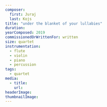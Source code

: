 ```yaml
---
composer:
  first: Juraj
  last: Kojs
title: "under the blanket of your lullabies"
duration:
yearComposed: 2019
commissionedOrWrittenFor: written
size: quartet
instrumentation:
  - flute
  - violin
  - piano
  - percussion
tags:
  - quartet
media:
  - title:
    url:
headerImage:
thumbnailImage:
---
```


